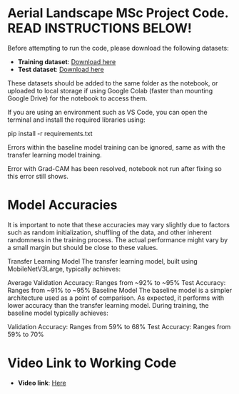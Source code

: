 # Aerial Landscape MSc Project Code. READ INSTRUCTIONS BELOW!

Before attempting to run the code, please download the following datasets:  

- **Training dataset**: [Download here](https://drive.google.com/drive/folders/1GaOdVETCCDiH92ym8rLkZnH10ChMuEtE?usp=drive_link)  
- **Test dataset**: [Download here](https://drive.google.com/drive/folders/1AeqAznYLLQdcvZNttBtboXRiUFLq0nLV?usp=drive_link)

These datasets should be added to the same folder as the notebook, or uploaded to local storage if using Google Colab (faster than mounting Google Drive) for the notebook to access them.  

If you are using an environment such as VS Code, you can open the terminal and install the required libraries using:


pip install -r requirements.txt

Errors within the baseline model training can be ignored, same as with the transfer learning model training.

Error with Grad-CAM has been resolved, notebook not run after fixing so this error still shows.

# Model Accuracies
It is important to note that these accuracies may vary slightly due to factors such as random initialization, shuffling of the data, and other inherent randomness in the training process. The actual performance might vary by a small margin but should be close to these values.

Transfer Learning Model
The transfer learning model, built using MobileNetV3Large, typically achieves:

Average Validation Accuracy: Ranges from ~92% to ~95%
Test Accuracy: Ranges from ~91% to ~95%
Baseline Model
The baseline model is a simpler architecture used as a point of comparison. As expected, it performs with lower accuracy than the transfer learning model. During training, the baseline model typically achieves:

Validation Accuracy: Ranges from 59% to 68%
Test Accuracy: Ranges from 59% to 70%

# Video Link to Working Code

- **Video link**: [Here](https://southwales.cloud.panopto.eu/Panopto/Pages/Viewer.aspx?id=b09d65ee-569c-41e6-8946-b1f100022871)


